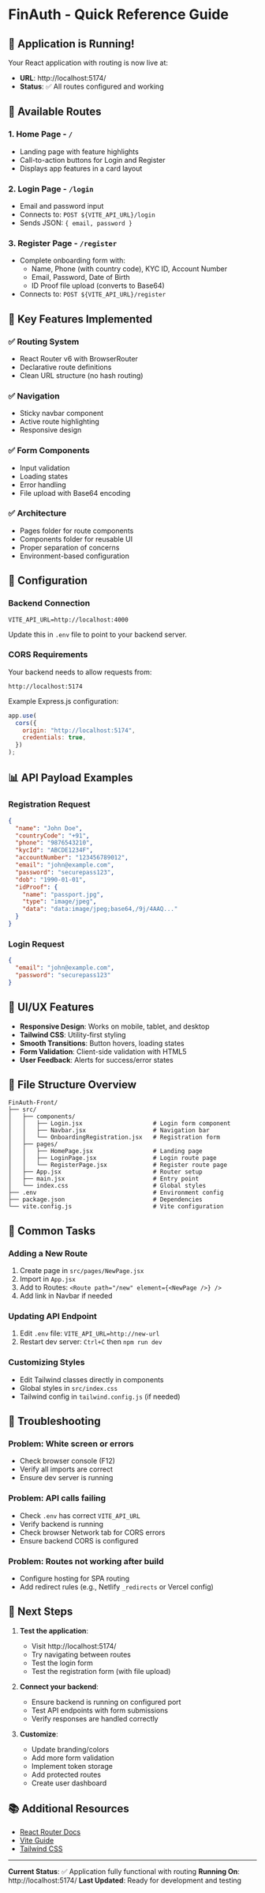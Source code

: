 # FinAuth - Quick Reference Guide

## 🚀 Application is Running!

Your React application with routing is now live at:

- **URL**: http://localhost:5174/
- **Status**: ✅ All routes configured and working

## 📍 Available Routes

### 1. Home Page - `/`

- Landing page with feature highlights
- Call-to-action buttons for Login and Register
- Displays app features in a card layout

### 2. Login Page - `/login`

- Email and password input
- Connects to: `POST ${VITE_API_URL}/login`
- Sends JSON: `{ email, password }`

### 3. Register Page - `/register`

- Complete onboarding form with:
  - Name, Phone (with country code), KYC ID, Account Number
  - Email, Password, Date of Birth
  - ID Proof file upload (converts to Base64)
- Connects to: `POST ${VITE_API_URL}/register`

## 🎯 Key Features Implemented

### ✅ Routing System

- React Router v6 with BrowserRouter
- Declarative route definitions
- Clean URL structure (no hash routing)

### ✅ Navigation

- Sticky navbar component
- Active route highlighting
- Responsive design

### ✅ Form Components

- Input validation
- Loading states
- Error handling
- File upload with Base64 encoding

### ✅ Architecture

- Pages folder for route components
- Components folder for reusable UI
- Proper separation of concerns
- Environment-based configuration

## 🔧 Configuration

### Backend Connection

```env
VITE_API_URL=http://localhost:4000
```

Update this in `.env` file to point to your backend server.

### CORS Requirements

Your backend needs to allow requests from:

```
http://localhost:5174
```

Example Express.js configuration:

```javascript
app.use(
  cors({
    origin: "http://localhost:5174",
    credentials: true,
  })
);
```

## 📊 API Payload Examples

### Registration Request

```json
{
  "name": "John Doe",
  "countryCode": "+91",
  "phone": "9876543210",
  "kycId": "ABCDE1234F",
  "accountNumber": "123456789012",
  "email": "john@example.com",
  "password": "securepass123",
  "dob": "1990-01-01",
  "idProof": {
    "name": "passport.jpg",
    "type": "image/jpeg",
    "data": "data:image/jpeg;base64,/9j/4AAQ..."
  }
}
```

### Login Request

```json
{
  "email": "john@example.com",
  "password": "securepass123"
}
```

## 🎨 UI/UX Features

- **Responsive Design**: Works on mobile, tablet, and desktop
- **Tailwind CSS**: Utility-first styling
- **Smooth Transitions**: Button hovers, loading states
- **Form Validation**: Client-side validation with HTML5
- **User Feedback**: Alerts for success/error states

## 📁 File Structure Overview

```
FinAuth-Front/
├── src/
│   ├── components/
│   │   ├── Login.jsx                    # Login form component
│   │   ├── Navbar.jsx                   # Navigation bar
│   │   └── OnboardingRegistration.jsx   # Registration form
│   ├── pages/
│   │   ├── HomePage.jsx                 # Landing page
│   │   ├── LoginPage.jsx                # Login route page
│   │   └── RegisterPage.jsx             # Register route page
│   ├── App.jsx                          # Router setup
│   ├── main.jsx                         # Entry point
│   └── index.css                        # Global styles
├── .env                                 # Environment config
├── package.json                         # Dependencies
└── vite.config.js                       # Vite configuration
```

## 🔄 Common Tasks

### Adding a New Route

1. Create page in `src/pages/NewPage.jsx`
2. Import in `App.jsx`
3. Add to Routes: `<Route path="/new" element={<NewPage />} />`
4. Add link in Navbar if needed

### Updating API Endpoint

1. Edit `.env` file: `VITE_API_URL=http://new-url`
2. Restart dev server: `Ctrl+C` then `npm run dev`

### Customizing Styles

- Edit Tailwind classes directly in components
- Global styles in `src/index.css`
- Tailwind config in `tailwind.config.js` (if needed)

## 🐛 Troubleshooting

### Problem: White screen or errors

- Check browser console (F12)
- Verify all imports are correct
- Ensure dev server is running

### Problem: API calls failing

- Check `.env` has correct `VITE_API_URL`
- Verify backend is running
- Check browser Network tab for CORS errors
- Ensure backend CORS is configured

### Problem: Routes not working after build

- Configure hosting for SPA routing
- Add redirect rules (e.g., Netlify `_redirects` or Vercel config)

## 🚀 Next Steps

1. **Test the application**:

   - Visit http://localhost:5174/
   - Try navigating between routes
   - Test the login form
   - Test the registration form (with file upload)

2. **Connect your backend**:

   - Ensure backend is running on configured port
   - Test API endpoints with form submissions
   - Verify responses are handled correctly

3. **Customize**:
   - Update branding/colors
   - Add more form validation
   - Implement token storage
   - Add protected routes
   - Create user dashboard

## 📚 Additional Resources

- [React Router Docs](https://reactrouter.com/)
- [Vite Guide](https://vitejs.dev/guide/)
- [Tailwind CSS](https://tailwindcss.com/docs)

---

**Current Status**: ✅ Application fully functional with routing
**Running On**: http://localhost:5174/
**Last Updated**: Ready for development and testing
